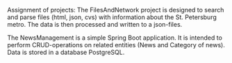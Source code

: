 Assignment of projects:
The FilesAndNetwork project is designed to search and parse files (html, json, cvs) with information about the St. Petersburg metro. The data is then processed and written to a json-files.

The NewsManagement is a simple Spring Boot application. It is intended to perform CRUD-operations on related entities (News and Category of news). Data is stored in a database PostgreSQL.
